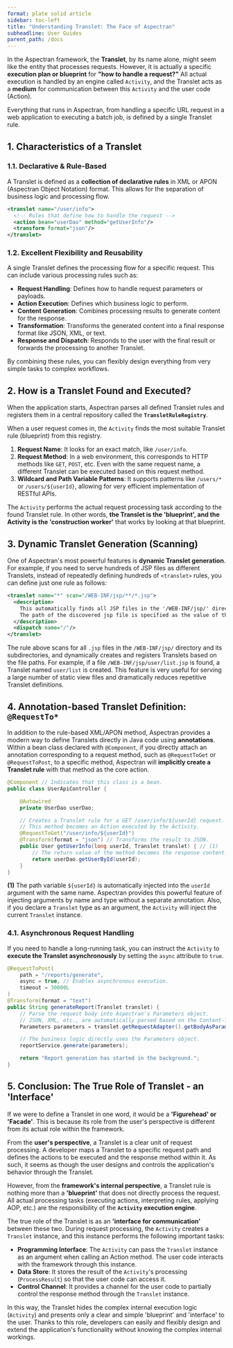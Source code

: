 ```yaml
---
format: plate solid article
sidebar: toc-left
title: "Understanding Translet: The Face of Aspectran"
subheadline: User Guides
parent_path: /docs
---
```


In the Aspectran framework, the **Translet**, by its name alone, might seem like the entity that processes requests. However, it is actually a specific **execution plan or blueprint** for **"how to handle a request?"** All actual execution is handled by an engine called `Activity`, and the Translet acts as a **medium** for communication between this `Activity` and the user code (Action).

Everything that runs in Aspectran, from handling a specific URL request in a web application to executing a batch job, is defined by a single Translet rule.

## 1. Characteristics of a Translet

### 1.1. Declarative & Rule-Based

A Translet is defined as a **collection of declarative rules** in XML or APON (Aspectran Object Notation) format. This allows for the separation of business logic and processing flow.

```xml
<translet name="/user/info">
  <!-- Rules that define how to handle the request -->
  <action bean="userDao" method="getUserInfo"/>
  <transform format="json"/>
</translet>
```

### 1.2. Excellent Flexibility and Reusability

A single Translet defines the processing flow for a specific request. This can include various processing rules such as:

-   **Request Handling**: Defines how to handle request parameters or payloads.
-   **Action Execution**: Defines which business logic to perform.
-   **Content Generation**: Combines processing results to generate content for the response.
-   **Transformation**: Transforms the generated content into a final response format like JSON, XML, or text.
-   **Response and Dispatch**: Responds to the user with the final result or forwards the processing to another Translet.

By combining these rules, you can flexibly design everything from very simple tasks to complex workflows.

## 2. How is a Translet Found and Executed?

When the application starts, Aspectran parses all defined Translet rules and registers them in a central repository called the **`TransletRuleRegistry`**.

When a user request comes in, the `Activity` finds the most suitable Translet rule (blueprint) from this registry.

1.  **Request Name**: It looks for an exact match, like `/user/info`.
2.  **Request Method**: In a web environment, this corresponds to HTTP methods like `GET`, `POST`, etc. Even with the same request name, a different Translet can be executed based on this request method.
3.  **Wildcard and Path Variable Patterns**: It supports patterns like `/users/*` or `/users/${userId}`, allowing for very efficient implementation of RESTful APIs.

The `Activity` performs the actual request processing task according to the found Translet rule. In other words, **the Translet is the 'blueprint', and the Activity is the 'construction worker'** that works by looking at that blueprint.

## 3. Dynamic Translet Generation (Scanning)

One of Aspectran's most powerful features is **dynamic Translet generation**. For example, if you need to serve hundreds of JSP files as different Translets, instead of repeatedly defining hundreds of `<translet>` rules, you can define just one rule as follows:

```xml
<translet name="*" scan="/WEB-INF/jsp/**/*.jsp">
  <description>
    This automatically finds all JSP files in the '/WEB-INF/jsp/' directory and its subdirectories and registers them as Translets.
    The path of the discovered jsp file is specified as the value of the file attribute of the template element.
  </description>
  <dispatch name="/"/>
</translet>
```

The rule above scans for all `.jsp` files in the `/WEB-INF/jsp/` directory and its subdirectories, and dynamically creates and registers Translets based on the file paths. For example, if a file `/WEB-INF/jsp/user/list.jsp` is found, a Translet named `user/list` is created. This feature is very useful for serving a large number of static view files and dramatically reduces repetitive Translet definitions.

## 4. Annotation-based Translet Definition: `@RequestTo*`

In addition to the rule-based XML/APON method, Aspectran provides a modern way to define Translets directly in Java code using **annotations**. Within a bean class declared with `@Component`, if you directly attach an annotation corresponding to a request method, such as `@RequestToGet` or `@RequestToPost`, to a specific method, Aspectran will **implicitly create a Translet rule** with that method as the core action.

```java
@Component // Indicates that this class is a bean.
public class UserApiController {

    @Autowired
    private UserDao userDao;

    // Creates a Translet rule for a GET /user/info/${userId} request.
    // This method becomes an Action executed by the Activity.
    @RequestToGet("/user/info/${userId}")
    @Transform(format = "json") // Transforms the result to JSON.
    public User getUserInfo(long userId, Translet translet) { // (1)
        // The return value of the method becomes the response content.
        return userDao.getUserById(userId);
    }
}
```
**(1)** The path variable `${userId}` is automatically injected into the `userId` argument with the same name. Aspectran provides this powerful feature of injecting arguments by name and type without a separate annotation. Also, if you declare a `Translet` type as an argument, the `Activity` will inject the current `Translet` instance.

### 4.1. Asynchronous Request Handling

If you need to handle a long-running task, you can instruct the `Activity` to **execute the Translet asynchronously** by setting the `async` attribute to `true`.

```java
@RequestToPost(
    path = "/reports/generate",
    async = true, // Enables asynchronous execution.
    timeout = 30000L
)
@Transform(format = "text")
public String generateReport(Translet translet) {
    // Parse the request body into Aspectran's Parameters object.
    // JSON, XML, etc., are automatically parsed based on the Content-Type.
    Parameters parameters = translet.getRequestAdapter().getBodyAsParameters();

    // The business logic directly uses the Parameters object.
    reportService.generate(parameters);

    return "Report generation has started in the background.";
}
```

## 5. Conclusion: The True Role of Translet - an 'Interface'

If we were to define a Translet in one word, it would be a **'Figurehead' or 'Facade'**. This is because its role from the user's perspective is different from its actual role within the framework.

From the **user's perspective**, a Translet is a clear unit of request processing. A developer maps a Translet to a specific request path and defines the actions to be executed and the response method within it. As such, it seems as though the user designs and controls the application's behavior through the Translet.

However, from the **framework's internal perspective**, a Translet rule is nothing more than a **'blueprint'** that does not directly process the request. All actual processing tasks (executing actions, interpreting rules, applying AOP, etc.) are the responsibility of the **`Activity` execution engine**.

The true role of the Translet is as an **'interface for communication'** between these two. During request processing, the `Activity` creates a `Translet` instance, and this instance performs the following important tasks:

*   **Programming Interface**: The `Activity` can pass the `Translet` instance as an argument when calling an Action method. The user code interacts with the framework through this instance.
*   **Data Store**: It stores the result of the `Activity`'s processing (`ProcessResult`) so that the user code can access it.
*   **Control Channel**: It provides a channel for the user code to partially control the response method through the `Translet` instance.

In this way, the Translet hides the complex internal execution logic (`Activity`) and presents only a clear and simple 'blueprint' and 'interface' to the user. Thanks to this role, developers can easily and flexibly design and extend the application's functionality without knowing the complex internal workings.
